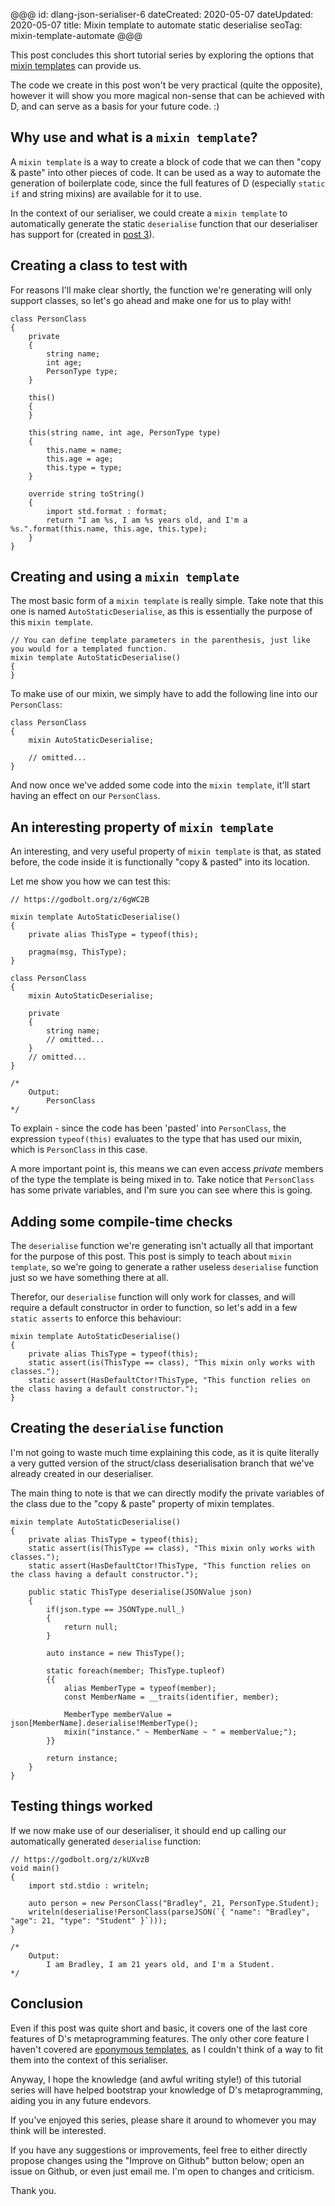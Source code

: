 @@@
id: dlang-json-serialiser-6
dateCreated: 2020-05-07
dateUpdated: 2020-05-07
title: Mixin template to automate static deserialise
seoTag: mixin-template-automate
@@@

This post concludes this short tutorial series by exploring the options that [mixin templates](https://dlang.org/spec/template-mixin.html)
can provide us.

The code we create in this post won't be very practical (quite the opposite), however it will show you more magical non-sense
that can be achieved with D, and can serve as a basis for your future code. :)

## Why use and what is a `mixin template`?

A `mixin template` is a way to create a block of code that we can then "copy & paste" into
other pieces of code. It can be used as a way to automate the generation of boilerplate code, since the full
features of D (especially `static if` and string mixins) are available for it to use.

In the context of our serialiser, we could create a `mixin template` to automatically generate the static `deserialise` function
that our deserialiser has support for (created in [post 3](/BlogPost/JsonSerialiser/3-serialise-enum-class-dlang-tutorial-metaprogramming)).

## Creating a class to test with

For reasons I'll make clear shortly, the function we're generating will only support classes, so let's go ahead and make one for us to play with!

```
class PersonClass
{
    private
    {
        string name;
        int age;
        PersonType type;
    }

    this()
    {
    }

    this(string name, int age, PersonType type)
    {
        this.name = name;
        this.age = age;
        this.type = type;
    }

    override string toString()
    {
        import std.format : format;
        return "I am %s, I am %s years old, and I'm a %s.".format(this.name, this.age, this.type);
    }
}
```

## Creating and using a `mixin template`

The most basic form of a `mixin template` is really simple. Take note that this one is named `AutoStaticDeserialise`, as this is
essentially the purpose of this `mixin template`.

```
// You can define template parameters in the parenthesis, just like you would for a templated function.
mixin template AutoStaticDeserialise()
{
}
```

To make use of our mixin, we simply have to add the following line into our `PersonClass`:
```
class PersonClass
{
    mixin AutoStaticDeserialise;

    // omitted...
}
```

And now once we've added some code into the `mixin template`, it'll start having an effect on our `PersonClass`.

## An interesting property of `mixin template`

An interesting, and very useful property of `mixin template` is that, as stated before, the code inside it is functionally
"copy & pasted" into its location.

Let me show you how we can test this:

```
// https://godbolt.org/z/6gWC2B

mixin template AutoStaticDeserialise()
{
    private alias ThisType = typeof(this);
    
    pragma(msg, ThisType);
}

class PersonClass
{
    mixin AutoStaticDeserialise;

    private
    {
        string name;
        // omitted...
    }
    // omitted...
}

/*
    Output:  
        PersonClass
*/
```

To explain - since the code has been 'pasted' into `PersonClass`, the expression `typeof(this)` evaluates to the type
that has used our mixin, which is `PersonClass` in this case.

A more important point is, this means we can even access *private* members of the type the template is being mixed in to. Take notice
that `PersonClass` has some private variables, and I'm sure you can see where this is going.

## Adding some compile-time checks

The `deserialise` function we're generating isn't actually all that important for the purpose of this post. This post is simply to teach
about `mixin template`, so we're going to generate a rather useless `deserialise` function just so we have something there at all.

Therefor, our `deserialise` function will only work for classes, and will require a default constructor in order to function, so let's
add in a few `static asserts` to enforce this behaviour:

```
mixin template AutoStaticDeserialise()
{
    private alias ThisType = typeof(this);
    static assert(is(ThisType == class), "This mixin only works with classes.");
    static assert(HasDefaultCtor!ThisType, "This function relies on the class having a default constructor.");
}
```

## Creating the `deserialise` function

I'm not going to waste much time explaining this code, as it is quite literally a very gutted version of the
struct/class deserialisation branch that we've already created in our deserialiser.

The main thing to note is that we can directly modify the private variables of the class due to the "copy & paste" property
of mixin templates.

```
mixin template AutoStaticDeserialise()
{
    private alias ThisType = typeof(this);
    static assert(is(ThisType == class), "This mixin only works with classes.");
    static assert(HasDefaultCtor!ThisType, "This function relies on the class having a default constructor.");

    public static ThisType deserialise(JSONValue json)
    {
        if(json.type == JSONType.null_)
        {
            return null;
        }

        auto instance = new ThisType();

        static foreach(member; ThisType.tupleof)
        {{
            alias MemberType = typeof(member);
            const MemberName = __traits(identifier, member);

            MemberType memberValue = json[MemberName].deserialise!MemberType();
            mixin("instance." ~ MemberName ~ " = memberValue;");
        }}

        return instance;
    }
}
```

## Testing things worked

If we now make use of our deserialiser, it should end up calling our automatically generated `deserialise` function:

```
// https://godbolt.org/z/kUXvzB
void main()
{
    import std.stdio : writeln;

    auto person = new PersonClass("Bradley", 21, PersonType.Student);
    writeln(deserialise!PersonClass(parseJSON(`{ "name": "Bradley", "age": 21, "type": "Student" }`)));
}

/*
    Output:
        I am Bradley, I am 21 years old, and I'm a Student.
*/
```

## Conclusion

Even if this post was quite short and basic, it covers one of the last core features of D's metaprogramming features. The only other core
feature I haven't covered are [eponymous templates](https://dlang.org/spec/template.html#implicit_template_properties), as I couldn't think
of a way to fit them into the context of this serialiser.

Anyway, I hope the knowledge (and awful writing style!) of this tutorial series will have helped bootstrap your knowledge of D's metaprogramming, aiding
you in any future endevors.

If you've enjoyed this series, please share it around to whomever you may think will be interested.

If you have any suggestions or improvements, feel free to either directly propose changes using the "Improve on Github" button below; open an issue on Github, or even just
email me. I'm open to changes and criticism.

Thank you.

